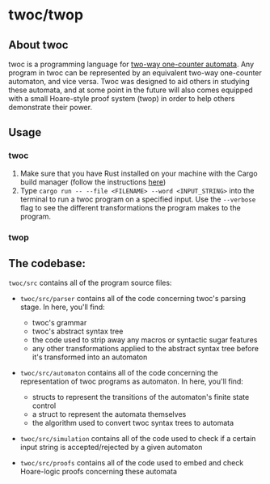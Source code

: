 # twoc/twop

## About twoc
twoc is a programming language for [two-way one-counter automata](https://www.sciencedirect.com/science/article/pii/0304397582900871). Any program in twoc can be represented by an equivalent two-way one-counter automaton, and vice versa. Twoc was designed to aid others in studying these automata, and at some point in the future will also comes equipped with a small Hoare-style proof system (twop) in order to help others demonstrate their power.

## Usage
### twoc
1. Make sure that you have Rust installed on your machine with the Cargo build manager (follow the instructions [here](https://doc.rust-lang.org/cargo/getting-started/installation.html))
2. Type ```cargo run -- --file <FILENAME> --word <INPUT_STRING>``` into the terminal to run a twoc program on a specified input. Use the ```--verbose``` flag to see the different transformations the program makes to the program. 

### twop

## The codebase:
```twoc/src``` contains all of the program source files:
- ```twoc/src/parser``` contains all of the code concerning twoc's parsing stage. In here, you'll find:
    - twoc's grammar
    - twoc's abstract syntax tree
    - the code used to strip away any macros or syntactic sugar features
    - any other transformations applied to the abstract syntax tree before it's transformed into an automaton

- ```twoc/src/automaton``` contains all of the code concerning the representation of twoc programs as automaton. In here, you'll find:
    - structs to represent the transitions of the automaton's finite state control
    - a struct to represent the automata themselves
    - the algorithm used to convert twoc syntax trees to automata

- ```twoc/src/simulation``` contains all of the code used to check if a certain input string is accepted/rejected by a given automaton

- ```twoc/src/proofs``` contains all of the code used to embed and check Hoare-logic proofs concerning these automata
